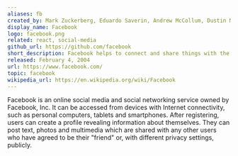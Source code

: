 ```yaml
---
aliases: fb
created_by: Mark Zuckerberg, Eduardo Saverin, Andrew McCollum, Dustin Moskovitz and Chris Hughes
display_name: Facebook
logo: facebook.png
related: react, social-media
github_url: https://github.com/facebook
short_description: Facebook helps to connect and share things with the people you care about.
released: February 4, 2004
url: https://www.facebook.com/
topic: facebook
wikipedia_url: https://en.wikipedia.org/wiki/Facebook
---
```

Facebook is an online social media and social networking service owned by Facebook, Inc. It can be accessed from devices with Internet connectivity, such as personal computers, tablets and smartphones. After registering, users can create a profile revealing information about themselves. They can post text, photos and multimedia which are shared with any other users who have agreed to be their "friend" or, with different privacy settings, publicly.
